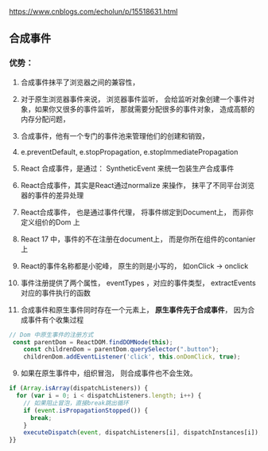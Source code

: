 https://www.cnblogs.com/echolun/p/15518631.html
## 合成事件
### 优势：
1. 合成事件抹平了浏览器之间的兼容性， 
2. 对于原生浏览器事件来说， 浏览器事件监听， 会给监听对象创建一个事件对象，如果你又很多的事件监听， 那就需要分配很多的事件对象， 造成高额的内存分配问题， 
3. 合成事件，他有一个专门的事件池来管理他们的创建和销毁， 

1. e.preventDefault, e.stopPropagation, e.stopImmediatePropagation
2. React 合成事件，是通过： SyntheticEvent 来统一包装生产合成事件
3. React合成事件，其实是React通过normalize 来操作， 抹平了不同平台浏览器的事件的差异处理
4. React合成事件， 也是通过事件代理， 将事件绑定到Document上， 而非你定义组价的Dom 上
5. React 17 中，事件的不在注册在document上， 而是你所在组件的contanier 上
6. React的事件名称都是小驼峰， 原生的则是小写的， 如onClick -> onclick 
7. 事件注册提供了两个属性， eventTypes ，对应的事件类型， extractEvents 对应的事件执行的函数
8. 合成事件和原生事件同时存在一个元素上， **原生事件先于合成事件**， 因为合成事件有个收集过程
```javascript
// Dom 中原生事件的注册方式
 const parentDom = ReactDOM.findDOMNode(this);
    const childrenDom = parentDom.querySelector(".button");
    childrenDom.addEventListener('click', this.onDomClick, true);
```
9. 如果在原生事件中，组织冒泡， 则合成事件也不会生效。 
```javascript
if (Array.isArray(dispatchListeners)) {
  for (var i = 0; i < dispatchListeners.length; i++) {
    // 如果阻止冒泡，直接break跳出循环
    if (event.isPropagationStopped()) {
      break;
    }
    executeDispatch(event, dispatchListeners[i], dispatchInstances[i]);
}}
```
